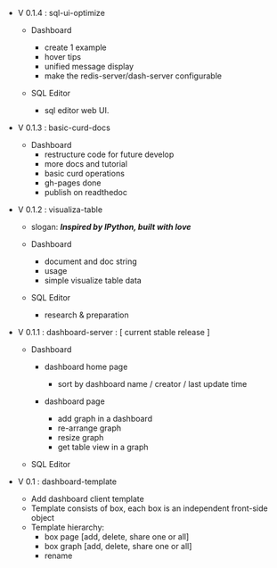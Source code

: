 
- V 0.1.4 : sql-ui-optimize

    - Dashboard
        + create 1 example
        + hover tips
        + unified message display
        + make the redis-server/dash-server configurable

    - SQL Editor
        + sql editor web UI.

- V 0.1.3 : basic-curd-docs

    - Dashboard
        + restructure code for future develop
        + more docs and tutorial
        + basic curd operations
        + gh-pages done
        + publish on readthedoc


- V 0.1.2 : visualiza-table
    - slogan: ***Inspired by IPython, built with love***

    - Dashboard
        + document and doc string
        + usage
        + simple visualize table data

    - SQL Editor
        + research & preparation


- V 0.1.1 : dashboard-server : [ current stable release ]
    - Dashboard
        - dashboard home page
            + sort by dashboard name / creator / last update time

        - dashboard page
            + add graph in a dashboard
            + re-arrange graph
            + resize graph
            + get table view in a graph

    - SQL Editor


- V 0.1 : dashboard-template
    + Add dashboard client template
    + Template consists of box, each box is an independent front-side object
    + Template hierarchy:
        + box page [add, delete, share one or all]
        + box graph [add, delete, share one or all]
        + rename
